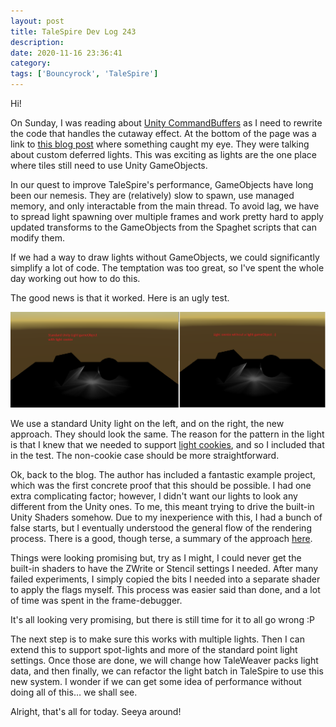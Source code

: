 ```yaml
---
layout: post
title: TaleSpire Dev Log 243
description:
date: 2020-11-16 23:36:41
category:
tags: ['Bouncyrock', 'TaleSpire']
---
```


Hi!

On Sunday, I was reading about [Unity CommandBuffers](https://docs.unity3d.com/ScriptReference/Rendering.CommandBuffer.html) as I need to rewrite the code that handles the cutaway effect. At the bottom of the page was a link to [this blog post](https://blogs.unity3d.com/2015/02/06/extending-unity-5-rendering-pipeline-command-buffers/) where something caught my eye. They were talking about custom deferred lights. This was exciting as lights are the one place where tiles still need to use Unity GameObjects.

In our quest to improve TaleSpire's performance, GameObjects have long been our nemesis. They are (relatively) slow to spawn, use managed memory, and only interactable from the main thread. To avoid lag, we have to spread light spawning over multiple frames and work pretty hard to apply updated transforms to the GameObjects from the Spaghet scripts that can modify them.

If we had a way to draw lights without GameObjects, we could significantly simplify a lot of code. The temptation was too great, so I've spent the whole day working out how to do this.

The good news is that it worked. Here is an ugly test.

![firstCustomLight](/assets/images/firstCustomLight.png)

We use a standard Unity light on the left, and on the right, the new approach. They should look the same. The reason for the pattern in the light is that I knew that we needed to support [light cookies](https://docs.unity3d.com/Manual/Cookies.html), and so I included that in the test. The non-cookie case should be more straightforward.

Ok, back to the blog. The author has included a fantastic example project, which was the first concrete proof that this should be possible. I had one extra complicating factor; however, I didn't want our lights to look any different from the Unity ones. To me, this meant trying to drive the built-in Unity Shaders somehow. Due to my inexperience with this, I had a bunch of false starts, but I eventually understood the general flow of the rendering process. There is a good, though terse, a summary of the approach [here](https://kayru.org/articles/deferred-stencil/).

Things were looking promising but, try as I might, I could never get the built-in shaders to have the ZWrite or Stencil settings I needed. After many failed experiments, I simply copied the bits I needed into a separate shader to apply the flags myself. This process was easier said than done, and a lot of time was spent in the frame-debugger.

It's all looking very promising, but there is still time for it to all go wrong :P

The next step is to make sure this works with multiple lights. Then I can extend this to support spot-lights and more of the standard point light settings. Once those are done, we will change how TaleWeaver packs light data, and then finally, we can refactor the light batch in TaleSpire to use this new system. I wonder if we can get some idea of performance without doing all of this… we shall see.

Alright, that's all for today. 
Seeya around!
